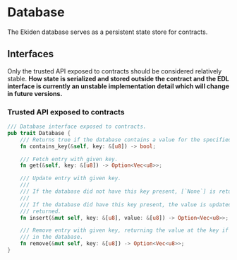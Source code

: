 # Database

The Ekiden database serves as a persistent state store for contracts.

## Interfaces

Only the trusted API exposed to contracts should be considered relatively stable. **How state is serialized and stored outside the contract and the EDL interface is currently an unstable implementation detail which will change in future versions.**

### Trusted API exposed to contracts

```rust
/// Database interface exposed to contracts.
pub trait Database {
    /// Returns true if the database contains a value for the specified key.
    fn contains_key(&self, key: &[u8]) -> bool;

    /// Fetch entry with given key.
    fn get(&self, key: &[u8]) -> Option<Vec<u8>>;

    /// Update entry with given key.
    ///
    /// If the database did not have this key present, [`None`] is returned.
    ///
    /// If the database did have this key present, the value is updated, and the old value is
    /// returned.
    fn insert(&mut self, key: &[u8], value: &[u8]) -> Option<Vec<u8>>;

    /// Remove entry with given key, returning the value at the key if the key was previously
    /// in the database.
    fn remove(&mut self, key: &[u8]) -> Option<Vec<u8>>;
}
```
